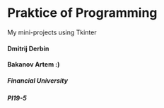 # Praktice of Programming

My mini-projects using Tkinter

#### Dmitrij Derbin

#### Bakanov Artem :)

##### Financial University
##### PI19-5
